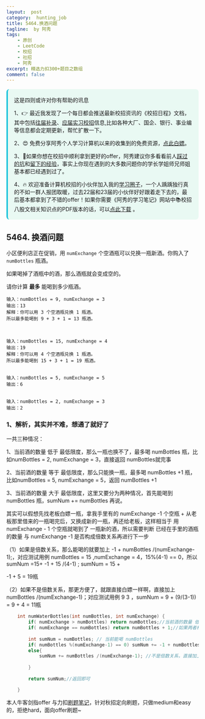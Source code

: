 ```yaml
---
layout:  post
category:  hunting_job
title: 5464.换酒问题
tagline:  by 阿秀
tags:
    - 原创
    - LeetCode
    - 校招
    - 社招
    - 阿秀
excerpt: 精选力扣300+题目之数组
comment: false
---
```




<div style="border-color: #24C6DC;
            background-color: #e9f9f3;         
            margin: 1rem 0;
        padding: .25rem 1rem;
        border-left-width: .3rem;
        border-left-style: solid;
        border-radius: .5rem;
        color: inherit;">
  <p>这是四则或许对你有帮助的讯息</p>
  <p>1、👉 最近我发现了一个每日都会推送最新校招资讯的《校招日程》文档，其中包括<a style="text-decoration: underline" href="https://flowus.cn/share/ee50d5eb-3cd5-4f74-880e-95b215dd4ff2" target="_blank">往届补录</a>、<a style="text-decoration: underline" href="https://flowus.cn/share/5f327c98-1e31-46c8-b86b-5ac6105e021f" target="_blank">应届实习校招</a>信息,比如各种大厂、国企、银行、事业编等信息都会定期更新，帮忙扩散一下。</p>  
  <p>2、😍
    免费分享阿秀个人学习计算机以来的收集到的免费资源，<a style="text-decoration: underline" href="/notes/07-resources/01-free/01-introduce.html" target="_blank">点此白嫖</a>。
  </p>
  <p>3、🚀如果你想在校招中顺利拿到更好的offer，阿秀建议你多看看前人<a style="text-decoration: underline" href="https://www.yuque.com/tuobaaxiu/httmmc/npg1k81zeq4wfpyz" target="_blank">踩过的坑</a>和<a style="text-decoration: underline"  target="_blank" href="https://www.yuque.com/tuobaaxiu/httmmc/gge9ppd0mbu2d3dp">留下的经验</a>，事实上你现在遇到的大多数问题你的学长学姐师兄师姐基本都已经遇到过了。
  </p>
  <p>4、🔥 欢迎准备计算机校招的小伙伴加入我的<a  style="text-decoration: underline" href="https://www.yuque.com/tuobaaxiu/httmmc/xg0otqvc17wfx4u9" target="_blank">学习圈子</a>，一个人踽踽独行真的不如一群人报团取暖，过去22届和23届的小伙伴好好跟着走下去的，最后基本都拿到了不错的offer！如果你需要《阿秀的学习笔记》网站中📚︎校招八股文相关知识点的PDF版本的话，可以<a style="text-decoration: underline" href="/notes/08-other/02-question.html#_5、如何下载阿秀的学习笔记内容pdf版本" target="_blank">点此下载</a> 。</p>   </div>




<p id="换酒问题"></p>


## 5464. 换酒问题

小区便利店正在促销，用 `numExchange` 个空酒瓶可以兑换一瓶新酒。你购入了 `numBottles` 瓶酒。

如果喝掉了酒瓶中的酒，那么酒瓶就会变成空的。

请你计算 **最多** 能喝到多少瓶酒。

```
输入：numBottles = 9, numExchange = 3
输出：13
解释：你可以用 3 个空酒瓶兑换 1 瓶酒。
所以最多能喝到 9 + 3 + 1 = 13 瓶酒。



输入：numBottles = 15, numExchange = 4
输出：19
解释：你可以用 4 个空酒瓶兑换 1 瓶酒。
所以最多能喝到 15 + 3 + 1 = 19 瓶酒。


输入：numBottles = 5, numExchange = 5
输出：6


输入：numBottles = 2, numExchange = 3
输出：2
```

### 1、解析，其实并不难，想通了就好了

一共三种情况：

1、当前酒的数量 低于 最低限度，那么一瓶也换不了，最多喝 numBottles 瓶，比如numBottles = 2, numExchange = 3，直接返回 numBottles就完事

2、当前酒的数量 等于 最低限度，那么只能换一瓶，最多喝 numBottles  +1 瓶，比如numBottles = 5, numExchange = 5，返回 numBottles +1 



3、当前酒的数量 大于 最低限度，这里又要分为两种情况，首先能喝到numBottles 瓶，sumNum  += numBottles 再说。

其实可以假想先找老板白嫖一瓶，拿我手里有的 numExchange -1 个空瓶 + 从老板那里借来的一瓶喝完后，又换成新的一瓶，再还给老板，这样相当于 用 numExchange - 1 个空瓶就喝到了 一瓶新的酒，所以需要判断 已经在手里的酒瓶的数量 与 numExchange -1 是否构成倍数关系再进行下一步

（1）如果是倍数关系，那么能喝的就要加上 -1  + numBottles /(numExchange-1);，对应测试用例 numBottles = 15 ,numExchange =  4，15%(4-1) == 0，所以  sumNum =15+ -1 + 15 /(4-1) ; sumNum = 15 + 

-1 + 5 = 19瓶

（2）如果不是倍数关系，那更方便了，就跟直接白嫖一样啊，直接加上  numBottles /(numExchange-1)；对应测试用例  9  3 ，sumNum = 9 + (9/(3-1)) = 9 + 4 = 11瓶

~~~cpp
    int numWaterBottles(int numBottles, int numExchange) {
        if( numExchange > numBottles) return numBottles;//当前酒的数量 低于 最低限度，一瓶也换不了，最多喝 numBottles 瓶
        if( numExchange == numBottles) return numBottles + 1;//如果两者相同，只能拿喝完的 空瓶 换一瓶，直接加上 1 就完事
        
        int sumNum = numBottles; // 当前能喝 numBottles
        if( numBottles %(numExchange-1) == 0) sumNum += -1 + numBottles /(numExchange-1);//其实可以假想先找老板白嫖一瓶，拿我手里有的 numExchange -1 个空瓶 + 从老板那里借来的一瓶喝完后，又换成新的一瓶，再还给老板，这样相当于 用 numExchange - 1 个空瓶就喝到了 一瓶新的酒，所以需要判断 拿到手的酒的数量 与 numExchange -1 是否是倍数关系，如果是，那么能喝的就要加上 -1，对应测试用例15  4  
        else{
            sumNum += numBottles /(numExchange-1); //不是倍数关系，直接加上就完事  对应测试用例  9  3 
            
        }
        
        return sumNum;//返回即可

    }
~~~

 本人牛客剑指offer 与力扣[刷题笔记](https://github.com/forthespada/LeetCode)，针对秋招定向刷题，只做medium和easy的，拒绝hard，面向offer刷题~ 
